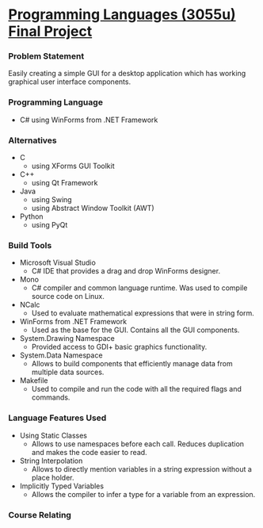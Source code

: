 # <b><u>Programming Languages (3055u) Final Project</u></b>

<h3><b>Problem Statement</b></h3>

Easily creating a simple GUI for a desktop application which has working graphical user interface components.

<h3><b>Programming Language</b></h3>
<ul><li>C# using WinForms from .NET Framework</li></ul>

<h3><b>Alternatives</b></h3>
<ul><li>C
        <ul><li>using XForms GUI Toolkit</li></ul></li>
    <li>C++
        <ul><li>using Qt Framework</ul></li></li>
    <li>Java
        <ul><li>using Swing</li>
            <li>using Abstract Window Toolkit (AWT)</li></ul></li>
    <li>Python
        <ul><li>using PyQt</li></ul></li></ul>

<h3><b>Build Tools</b></h3>
<ul><li>Microsoft Visual Studio
        <ul><li>C# IDE that provides a drag and drop WinForms designer.</li></ul></li>
    <li>Mono
        <ul><li>C# compiler and common language runtime. Was used to compile source code on Linux.</li></ul></li>
    <li>NCalc
        <ul><li>Used to evaluate mathematical expressions that were in string form. </li></ul></li>
    <li>WinForms from .NET Framework
        <ul><li>Used as the base for the GUI. Contains all the GUI components.</li></ul></li>
    <li>System.Drawing Namespace
        <ul><li>Provided access to GDI+ basic graphics functionality.</li></ul></li>
    <li>System.Data Namespace
        <ul><li>Allows to build components that efficiently manage data from multiple data sources.</li></ul></li>
    <li>Makefile
        <ul><li>Used to compile and run the code with all the required flags and commands.</li></ul></li></ul>

<h3><b>Language Features Used</b></h3>
<ul><li>Using Static Classes
        <ul><li>Allows to use namespaces before each call. Reduces duplication and makes the code easier to read.</li></ul></li>
    <li>String Interpolation
        <ul><li>Allows to directly mention variables in a string expression without a place holder.</li></ul></li>
    <li>Implicitly Typed Variables
        <ul><li>Allows the compiler to infer a type for a variable from an expression.</li></ul></li></ul>

<h3><b>Course Relating</b></h3>
